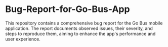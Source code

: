 # Bug-Report-for-Go-Bus-App
This repository contains a comprehensive bug report for the Go Bus mobile application. The report documents observed issues, their severity, and steps to reproduce them, aiming to enhance the app's performance and user experience.
